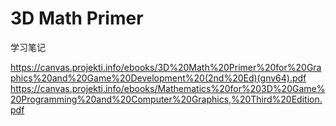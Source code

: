 # 3D Math Primer
 学习笔记

https://canvas.projekti.info/ebooks/3D%20Math%20Primer%20for%20Graphics%20and%20Game%20Development%20(2nd%20Ed)(gnv64).pdf  
https://canvas.projekti.info/ebooks/Mathematics%20for%203D%20Game%20Programming%20and%20Computer%20Graphics,%20Third%20Edition.pdf  